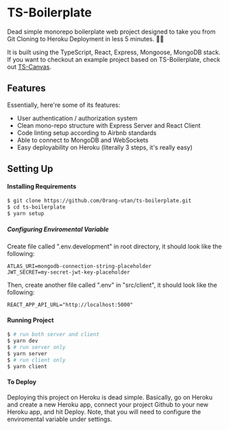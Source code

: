 # TS-Boilerplate

Dead simple monorepo boilerplate web project designed to take you from Git Cloning to Heroku Deployment in less 5 minutes. 🚀🤩

It is built using the TypeScript, React, Express, Mongoose, MongoDB stack. If you want to checkout an example project based on TS-Boilerplate, check out [TS-Canvas](https://github.com/orang-utan/ts-canvas).

## Features
Essentially, here're some of its features:
- User authentication / authorization system
- Clean mono-repo structure with Express Server and React Client
- Code linting setup according to Airbnb standards
- Able to connect to MongoDB and WebSockets
- Easy deployability on Heroku (literally 3 steps, it's really easy)

## Setting Up

#### Installing Requirements

```bash
$ git clone https://github.com/Orang-utan/ts-boilerplate.git
$ cd ts-boilerplate
$ yarn setup
```

##### Configuring Enviromental Variable

Create file called ".env.development" in root directory, it should look like the following:

```
ATLAS_URI=mongodb-connection-string-placeholder
JWT_SECRET=my-secret-jwt-key-placeholder
```

Then, create another file called ".env" in "src/client", it should look like the following:

```
REACT_APP_API_URL="http://localhost:5000"
```

#### Running Project

```bash
$ # run both server and client
$ yarn dev
$ # run server only
$ yarn server
$ # run client only
$ yarn client
```

#### To Deploy

Deploying this project on Heroku is dead simple. Basically, go on Heroku and create a new Heroku app, connect your project Github to your new Heroku app, and hit Deploy. Note, that you will need to configure the enviromental variable under settings.
